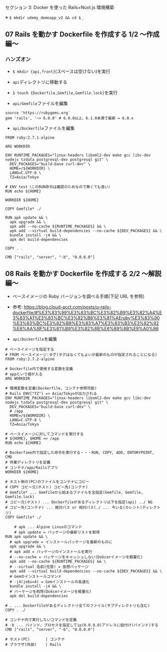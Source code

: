 セクション 3: Docker を使った Rails+Nuxt.js 環境構築

※ `$ mkdir udemy_demoapp_v2 && cd $_`<br>

## 07 Rails を動かす Dockerfile を作成する 1/2 〜作成編〜

### ハンズオン

- `$ mkdir {api,front}`(スペースは空けない)を実行<br>

* `api`ディレクトリに移動する<br>

* `$ touch {Dockerfile,Gemfile,Gemfile.lock}`を実行<br>

- `api/Gemfile`ファイルを編集<br>

```
source 'https://rubygems.org'
gem 'rails', '~> 6.0.0' # 6.0.0以上、6.1.0未満で最新 = 6.0.x
```

- `api/Dockerfile`ファイルを編集<br>

```
FROM ruby:2.7.1-alpine

ARG WORKDIR

ENV RUNTIME_PACKAGES="linux-headers libxml2-dev make gcc libc-dev nodejs tzdata postgresql-dev postgresql git" \
  DEV_PACKAGES="build-base curl-dev" \
  HOME=/${WORKDIR} \
  LANG=C.UTF-8 \
  TZ=Asia/Tokyo

# ENV test（このRUN命令は確認のためなので無くても良い）
RUN echo ${HOME}

WORKDIR ${HOME}

COPY Gemfile* ./

RUN apk update && \
  apk upgrade && \
  apk add --no-cache ${RUNTIME_PACKAGES} && \
  apk add --virtual build-dependencies --no-cache ${DEV_PACKAGES} && \
  bundle install -j4 && \
  apk del build-dependencies

COPY . .

CMD ["rails", "server", "-b", "0.0.0.0"]
```

## 08 Rails を動かす Dockerfile を作成する 2/2 〜解説編〜

- ベースイメージの Ruby バージョンを調べる手順(下記 URL を参照)<br>

* 参考: https://blog.cloud-acct.com/posts/u-rails-dockerfile/#%E3%83%99%E3%83%BC%E3%82%B9%E3%82%A4%E3%83%A1%E3%83%BC%E3%82%B8%E3%81%AEruby%E3%83%90%E3%83%BC%E3%82%B8%E3%83%A7%E3%83%B3%E3%82%92%E8%AA%BF%E3%81%B9%E3%82%8B%E6%89%8B%E9%A0%86 <br>

- `api/Dockerfile`を編集<br>

```
# ベースイメージを指定する
# FROM ベースイメージ:タグ(タグはなくてもよいが最新のものが指定されることになる)
FROM ruby:2.7.2-alpine

# Dockerfile内で使用する変数を定義
# appという値が入る
ARG WORKDIR

# 環境変数を定義(Dockerfile, コンテナ参照可能)
# Rails ENV["TZ"] => Asia/Tokyoが出力される
ENV RUNTIME_PACKAGES="linux-headers libxml2-dev make gcc libc-dev nodejs tzdata postgresql-dev postgresql git" \
  DEV_PACKAGES="build-base curl-dev" \
  # /app
  HOME=/${WORKDIR} \
  LANG=C.UTF-8 \
  TZ=Asia/Tokyo

# ベースイメージに対してコマンドを実行する
# ${HOME}, $HOME => /app
RUN echo ${HOME}

# Dockerfime内で指定した命令を実行する・・・RUN, COPY, ADD, ENTORYPOINT, CMD
# 作業ディレクトリを定義
# コンテナ/app/Railsアプリ
WORKDIR ${HOME}

# ホスト側の(PC)のファイルをコンテナにコピー
# COPY コピー元(ホスト) コピー先(コンテナ)
# Gemfile* ... Gemfileから始まるファイルを全指定(Gemfile, Gemfile, Gemfile.lock)
# コピー元(ホスト) ... Dockerfileがあるディレクトリ以下を指定(api) ../ NG
# コピー先(コンテナ) ... 絶対パス or 相対パス(./ ... 今いる(カレント)ディレクトリ)
COPY Gemfile* ./

    # apk ... Alpine Linuxのコマンド
    # apk update = パッケージの最新リストを取得
RUN apk update && \
  # apk upgrade = インストールパッケージを最新のものに
  apk upgrade && \
  # apk add = パッケージのインストールを実行
  # --no-cache = パッケージをキャッシュしない(Dokcerイメージを軽量化)
  apk add --no-cache ${RUNTIME_PACKAGES} && \
  # --virtual 名前(任意) = 仮想パッケージ
  apk add --virtual build-dependencies --no-cache ${DEV_PACKAGES} && \
  # Gemのインストールコマンド
  # -j4(jobs=4) = Gemインストールの高速化
  bundle install -j4 && \
  # パーケージを削除(Dokcerイメージを軽量化)
  apk del build-dependencies

# . ... Dockerfileがあるディレクトリ全てのファイル(サブディレクトリも含む)
COPY . ./

# コンテナ内で実行したいコマンドを定義
# -b ... バインド、プロセスを指定してip(0.0.0.0)アドレスに紐付け(バインド)する
CMD ["rails", "server", "-b", "0.0.0.0"]

# ホスト(PC)       | コンテナ
# ブラウザ(外部)    | Rails
```
